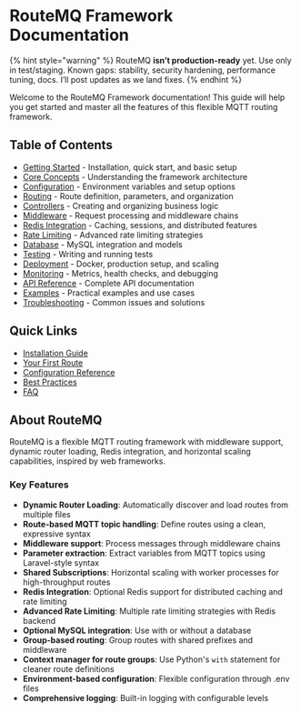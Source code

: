 # RouteMQ Framework Documentation

{% hint style="warning" %}
RouteMQ **isn’t production-ready** yet. Use only in test/staging. Known gaps: stability, security hardening, performance tuning, docs. I’ll post updates as we land fixes.
{% endhint %}

Welcome to the RouteMQ Framework documentation! This guide will help you get started and master all the features of this flexible MQTT routing framework.

## Table of Contents

* [Getting Started](getting-started/) - Installation, quick start, and basic setup
* [Core Concepts](core-concepts/) - Understanding the framework architecture
* [Configuration](configuration/) - Environment variables and setup options
* [Routing](routing/) - Route definition, parameters, and organization
* [Controllers](controllers/) - Creating and organizing business logic
* [Middleware](middleware/) - Request processing and middleware chains
* [Redis Integration](redis/) - Caching, sessions, and distributed features
* [Rate Limiting](rate-limiting/) - Advanced rate limiting strategies
* [Database](database/) - MySQL integration and models
* [Testing](testing/) - Writing and running tests
* [Deployment](deployment/) - Docker, production setup, and scaling
* [Monitoring](monitoring/) - Metrics, health checks, and debugging
* [API Reference](api-reference/) - Complete API documentation
* [Examples](examples/) - Practical examples and use cases
* [Troubleshooting](troubleshooting/) - Common issues and solutions

## Quick Links

* [Installation Guide](getting-started/installation.md)
* [Your First Route](getting-started/first-route.md)
* [Configuration Reference](configuration/environment-variables.md)
* [Best Practices](best-practices.md)
* [FAQ](faq.md)

## About RouteMQ

RouteMQ is a flexible MQTT routing framework with middleware support, dynamic router loading, Redis integration, and horizontal scaling capabilities, inspired by web frameworks.

### Key Features

* **Dynamic Router Loading**: Automatically discover and load routes from multiple files
* **Route-based MQTT topic handling**: Define routes using a clean, expressive syntax
* **Middleware support**: Process messages through middleware chains
* **Parameter extraction**: Extract variables from MQTT topics using Laravel-style syntax
* **Shared Subscriptions**: Horizontal scaling with worker processes for high-throughput routes
* **Redis Integration**: Optional Redis support for distributed caching and rate limiting
* **Advanced Rate Limiting**: Multiple rate limiting strategies with Redis backend
* **Optional MySQL integration**: Use with or without a database
* **Group-based routing**: Group routes with shared prefixes and middleware
* **Context manager for route groups**: Use Python's `with` statement for cleaner route definitions
* **Environment-based configuration**: Flexible configuration through .env files
* **Comprehensive logging**: Built-in logging with configurable levels
